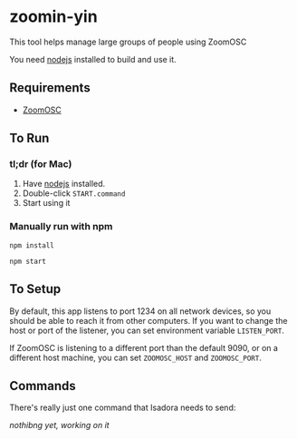 # zoomin-yin

This tool helps manage large groups of people using ZoomOSC

You need [nodejs](https://nodejs.org/en/) installed to build and use it.

## Requirements

- [ZoomOSC](https://www.liminalet.com/zoomosc)

## To Run

### tl;dr (for Mac)

1. Have [nodejs](https://nodejs.org/en/) installed.
2. Double-click `START.command`
3. Start using it

### Manually run with npm

```
npm install
```

```
npm start
```

## To Setup

By default, this app listens to port 1234 on all network devices, so you should be able to reach it
from other computers. If you want to change the host or port of the listener, you can set
environment variable `LISTEN_PORT`.

If ZoomOSC is listening to a different port than the default 9090, or on a different host machine,
you can set `ZOOMOSC_HOST` and `ZOOMOSC_PORT`.


## Commands

There's really just one command that Isadora needs to send:

*nothibng yet, working on it*

